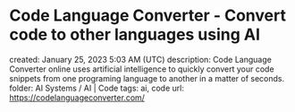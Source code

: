 # Code Language Converter - Convert code to other languages using AI

created: January 25, 2023 5:03 AM (UTC)
description: Code Language Converter online uses artificial intelligence to quickly convert your code snippets from one programing language to another in a matter of seconds.
folder: AI Systems / AI | Code
tags: ai, code
url: https://codelanguageconverter.com/